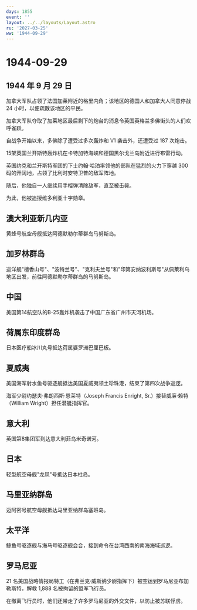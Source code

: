 ```yaml
---
days: 1855
event: ''
layout: ../../layouts/Layout.astro
ru: '2027-03-25'
ww: '1944-09-29'
---
```


# 1944-09-29

## 1944 年 9 月 29 日

加拿大军队占领了法国加莱附近的格里内角；该地区的德国人和加拿大人同意停战
24 小时，以便疏散该地区的平民。

加拿大军队夺取了加莱地区最后剩下的炮台的消息令英国英格兰多佛街头的人们欢呼雀跃。

自战争开始以来，多佛除了遭受过多次轰炸和 V1 袭击外，还遭受过 187
次炮击。

15架英国兰开斯特轰炸机在卡特加特海峡和德国黑尔戈兰岛附近进行布雷行动。

英国约克和兰开斯特军团的下士约翰·哈珀率领他的部队在猛烈的火力下穿越 300
码的开阔地，占领了比利时安特卫普的敌军阵地。

随后，他独自一人继续用手榴弹清除敌军，直至被击毙。

为此，他被追授维多利亚十字勋章。

## 澳大利亚新几内亚

黄蜂号航空母舰抵达阿德默勒尔蒂群岛马努斯岛。

## 加罗林群岛

巡洋舰"檀香山号"、"波特兰号"、"克利夫兰号"和"印第安纳波利斯号"从佩莱利乌地区出发，前往阿德默勒尔蒂群岛的马努斯岛。

## 中国

美国第14航空队的B-25轰炸机袭击了中国广东省广州市天河机场。

## 荷属东印度群岛

日本医疗船冰川丸号抵达荷属婆罗洲巴厘巴板。

## 夏威夷

美国海军射水鱼号驱逐舰抵达美国夏威夷领土珍珠港，结束了第四次战争巡逻。

海军少尉约瑟夫·弗朗西斯·恩莱特（Joseph Francis Enright,
Sr.）接替威廉·赖特（William Wright）担任潜艇指挥官。

## 意大利

英国第8集团军到达意大利菲乌米奇诺河。

## 日本

轻型航空母舰"龙凤"号抵达日本柱岛。

## 马里亚纳群岛

迈阿密号航空母舰抵达马里亚纳群岛塞班岛。

## 太平洋

鲸鱼号驱逐舰与海马号驱逐舰会合，接到命令在台湾西南的南海海域巡逻。

## 罗马尼亚

21
名美国战略情报局特工（在弗兰克·威斯纳少尉指挥下）被空运到罗马尼亚布加勒斯特，解救
1,888 名被拘留的盟军飞行员。

在撤离飞行员时，他们还带走了许多罗马尼亚的外交文件，以防止被苏联俘虏。